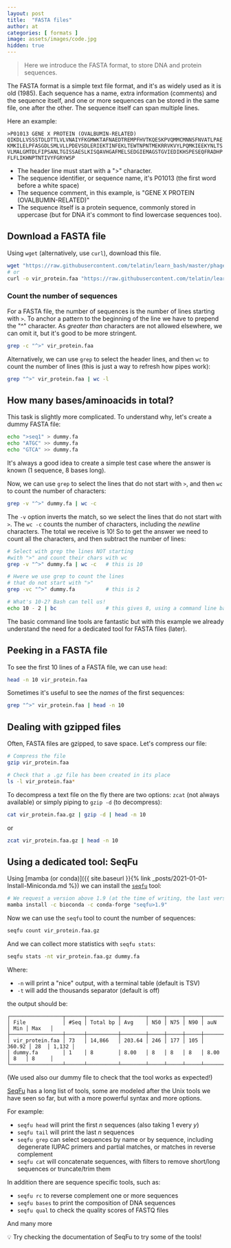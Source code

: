 ```yaml
---
layout: post
title:  "FASTA files"
author: at
categories: [ formats ]
image: assets/images/code.jpg
hidden: true
---
```


> Here we introduce the FASTA format, to store DNA and protein sequences.

The FASTA format is a simple text file format, and it's as widely used as it is old (1985). 
Each sequence has a name, extra information (comments) and the sequence itself, and one or more sequences 
can be stored in the same file, one after the other. The sequence itself can span multiple lines.

Here an example:

```text
>P01013 GENE X PROTEIN (OVALBUMIN-RELATED)
QIKDLLVSSSTDLDTTLVLVNAIYFKGMWKTAFNAEDTREMPFHVTKQESKPVQMMCMNNSFNVATLPAE
KMKILELPFASGDLSMLVLLPDEVSDLERIEKTINFEKLTEWTNPNTMEKRRVKVYLPQMKIEEKYNLTS
VLMALGMTDLFIPSANLTGISSAESLKISQAVHGAFMELSEDGIEMAGSTGVIEDIKHSPESEQFRADHP
FLFLIKHNPTNTIVYFGRYWSP
```

* The header line must start with a ">" character.
* The sequence identifier, or sequence name, it's P01013 (the first word before a white space)
* The sequence comment, in this example, is "GENE X PROTEIN (OVALBUMIN-RELATED)"
* The sequence itself is a protein sequence, commonly stored in uppercase (but for DNA it's commont to find lowercase sequences too).

## Download a FASTA file

Using `wget` (alternatively, use `curl`), download this file.

```bash
wget "https://raw.githubusercontent.com/telatin/learn_bash/master/phage/vir_protein.faa"
# or
curl -o vir_protein.faa "https://raw.githubusercontent.com/telatin/learn_bash/master/phage/vir_protein.faa"
```

### Count the number of sequences

For a FASTA file, the number of sequences is the number of lines starting with `>`. To anchor a pattern to the beginning of the line
we have to prepend the "^" character. As *greater than* characters are not allowed elsewhere, we can omit it, but it's good to be
more stringent.

```bash
grep -c "^>" vir_protein.faa
```
Alternatively, we can use `grep` to select the header lines, and then `wc` to count the number of lines (this is
just a way to refresh how pipes work):

```bash
grep "^>" vir_protein.faa | wc -l
```

## How many bases/aminoacids in total?

This task is slightly more complicated. To understand why, let's create a dummy FASTA file:

```bash
echo ">seq1" > dummy.fa
echo "ATGC" >> dummy.fa
echo "GTCA" >> dummy.fa
```

It's always a good idea to create a simple test case where the answer is known (1 sequence, 8 bases long).

Now, we can use `grep` to select the lines that do not start with `>`, and then `wc` to count the number of characters:

```bash
grep -v "^>" dummy.fa | wc -c
```

The `-v` option inverts the match, so we select the lines that do not start with `>`.
The `wc -c` counts the number of characters,
including the *newline* characters. The total we receive is 10!
So to get the answer we need to count all the characters, and then subtract the number of lines:

```bash
# Select with grep the lines NOT starting 
#with ">" and count their chars with wc
grep -v "^>" dummy.fa | wc -c   # this is 10

# Hwere we use grep to count the lines
# that do not start with ">"
grep -vc "^>" dummy.fa          # this is 2

# What's 10-2? Bash can tell us!
echo 10 - 2 | bc                # this gives 8, using a command line based calculator :)
```

The basic command line tools are fantastic but with this example we already understand
the need for a dedicated tool for FASTA files (later).

## Peeking in a FASTA file

To see the first 10 lines of a FASTA file, we can use `head`:

```bash
head -n 10 vir_protein.faa
```
Sometimes it's useful to see the *names* of the first sequences:

```bash
grep "^>" vir_protein.faa | head -n 10
```

## Dealing with gzipped files 

Often, FASTA files are gzipped, to save space. Let's compress our file:

```bash
# Compress the file
gzip vir_protein.faa

# Check that a .gz file has been created in its place
ls -l vir_protein.faa*
```

To decompress a text file on the fly there are two options: `zcat` (not always available) or simply piping to `gzip -d` (to decompress):

```bash
cat vir_protein.faa.gz | gzip -d | head -n 10
```
or

```bash
zcat vir_protein.faa.gz | head -n 10
```

## Using a dedicated tool: SeqFu

Using [mamba (or conda)]({{ site.baseurl }}{% link _posts/2021-01-01-Install-Miniconda.md %})
we can install the [`seqfu`](https://telatin.github.io/seqfu2/) tool:

```bash
# We request a version above 1.9 (at the time of writing, the last version is 1.16)
mamba install -c bioconda -c conda-forge "seqfu>1.9"
```

Now we can use the `seqfu` tool to count the number of sequences:

```bash
seqfu count vir_protein.faa.gz
```

And we can collect more statistics with `seqfu stats`:

```bash
seqfu stats -nt vir_protein.faa.gz dummy.fa
```

Where:

* `-n` will print a "nice" output, with a terminal table (default is TSV)
* `-t` will add the thousands separator (default is off)

the output should be:

```text
┌─────────────────┬──────┬──────────┬────────┬─────┬─────┬─────┬────────┬─────┬───────┐
│ File            │ #Seq │ Total bp │ Avg    │ N50 │ N75 │ N90 │ auN    │ Min │ Max   │
├─────────────────┼──────┼──────────┼────────┼─────┼─────┼─────┼────────┼─────┼───────┤
│ vir_protein.faa │ 73   │ 14,866   │ 203.64 │ 246 │ 177 │ 105 │ 360.92 │ 28  │ 1,132 │
│ dummy.fa        │ 1    │ 8        │ 8.00   │ 8   │ 8   │ 8   │ 8.00   │ 8   │ 8     │
└─────────────────┴──────┴──────────┴────────┴─────┴─────┴─────┴────────┴─────┴───────┘
```

(We used also our dummy file to check that the tool works as expected!)

[SeqFu](https://telatin.github.io/seqfu2/) has a long list of tools, some are modeled after
the Unix tools we have seen so far, but with a more powerful syntax and more options.

For example:

* `seqfu head` will print the first *n* sequences (also taking 1 every *y*)
* `seqfu tail` will print the last *n* sequences
* `seqfu grep` can select sequences by name or by sequence, including degenerate IUPAC primers and partial matches, or matches in reverse complement
* `seqfu cat` will concatenate sequences, with filters to remove short/long sequences or truncate/trim them

In addition there are sequence specific tools, such as:

* `seqfu rc` to reverse complement one or more sequences
* `seqfu bases` to print the composition of DNA sequences
* `seqfu qual` to check the quality scores of FASTQ files

And many more

:bulb: Try checking the documentation of SeqFu to try some of the tools!
